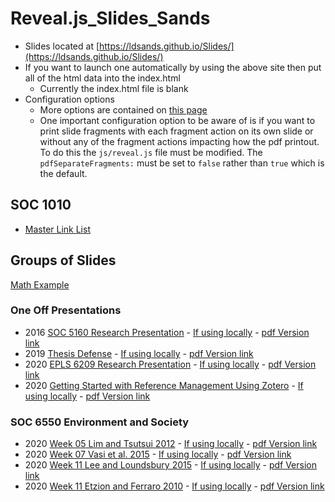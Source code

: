 # Reveal.js_Slides_Sands

- Slides located at [https://ldsands.github.io/Slides/](https://ldsands.github.io/Slides/)
- If you want to launch one automatically by using the above site then put all of the html data into the index.html
    - Currently the index.html file is blank
- Configuration options
    - More options are contained on [this page](https://github.com/hakimel/reveal.js)
    - One important configuration option to be aware of is if you want to print slide fragments with each fragment action on its own slide or without any of the fragment actions impacting how the pdf printout. To do this the `js/reveal.js` file must be modified. The `pdfSeparateFragments:` must be set to `false` rather than `true` which is the default.

## SOC 1010

- [Master Link List](https://github.com/ldsands/Slides/blob/master/SOC1010.md)

## Groups of Slides

[Math Example](https://ldsands.github.io/Slides/test/examples/math.html)

### One Off Presentations

- 2016 [SOC 5160 Research Presentation](https://ldsands.github.io/Slides/main_slides/one_offs/2016_12_Levi_Sands_5160_Res_Pres.html) - [If using locally](main_slides/one_offs/2016_12_Levi_Sands_5160_Res_Pres.html) - [pdf Version link](https://ldsands.github.io/Slides/main_slides/one_offs/2016_12_Levi_Sands_5160_Res_Pres.html?print-pdf)
- 2019 [Thesis Defense](https://ldsands.github.io/Slides/main_slides/one_offs/Levi_Sands_Thesis_Presentation.html) - [If using locally](main_slides/one_offs/Levi_Sands_Thesis_Presentation.html) - [pdf Version link](https://ldsands.github.io/Slides/main_slides/one_offs/Levi_Sands_Thesis_Presentation.html?print-pdf)
- 2020 [EPLS 6209 Research Presentation](https://ldsands.github.io/Slides/main_slides/one_offs/2020_05_Levi_Sands_EPLS_6209_Presentation.html) - [If using locally](main_slides/one_offs/2020_05_Levi_Sands_EPLS_6209_Presentation.html) - [pdf Version link](https://ldsands.github.io/Slides/main_slides/one_offs/2020_05_Levi_Sands_EPLS_6209_Presentation.html?print-pdf)
- 2020 [Getting Started with Reference Management Using Zotero](https://ldsands.github.io/Slides/main_slides/one_offs/2020_09_Levi_Sands_Ref_Man_Zotero.html) - [If using locally](main_slides/one_offs/2020_09_Levi_Sands_Ref_Man_Zotero.html) - [pdf Version link](https://ldsands.github.io/Slides/main_slides/one_offs/2020_09_Levi_Sands_Ref_Man_Zotero.html?print-pdf)

### SOC 6550 Environment and Society

- 2020 [Week 05 Lim and Tsutsui 2012](https://ldsands.github.io/Slides/main_slides/2020_01_SOC_6550_Environment_and_Society/WWeek_05_Lim_and_Tsutsui_2012_Levi_Sands.html) - [If using locally](main_slides/2020_01_SOC_6550_Environment_and_Society/WWeek_05_Lim_and_Tsutsui_2012_Levi_Sands.html) - [pdf Version link](https://ldsands.github.io/Slides/main_slides/2020_01_SOC_6550_Environment_and_Society/WWeek_05_Lim_and_Tsutsui_2012_Levi_Sands.html?print-pdf)
- 2020 [Week 07 Vasi et al. 2015](https://ldsands.github.io/Slides/main_slides/2020_01_SOC_6550_Environment_and_Society/Week_07_Vasi_et_al_2015_Levi_Sands.html) - [If using locally](main_slides/2020_01_SOC_6550_Environment_and_Society/Week_07_Vasi_et_al_2015_Levi_Sands.html) - [pdf Version link](https://ldsands.github.io/Slides/main_slides/2020_01_SOC_6550_Environment_and_Society/Week_07_Vasi_et_al_2015_Levi_Sands.html?print-pdf)
- 2020 [Week 11 Lee and Loundsbury 2015](https://ldsands.github.io/Slides/main_slides/2020_01_SOC_6550_Environment_and_Society/Week_11_Lee_and_Lounsbury_2015_Levi_Sands.html) - [If using locally](main_slides/2020_01_SOC_6550_Environment_and_Society/Week_11_Lee_and_Lounsbury_2015_Levi_Sands.html) - [pdf Version link](https://ldsands.github.io/Slides/main_slides/2020_01_SOC_6550_Environment_and_Society/Week_11_Lee_and_Lounsbury_2015_Levi_Sands.html?print-pdf)
- 2020 [Week 11 Etzion and Ferraro 2010](https://ldsands.github.io/Slides/main_slides/2020_01_SOC_6550_Environment_and_Society/Week_11_Etzion_and_Ferraro_2010_Levi_Sands.html) - [If using locally](main_slides/2020_01_SOC_6550_Environment_and_Society/Week_11_Etzion_and_Ferraro_2010_Levi_Sands.html) - [pdf Version link](https://ldsands.github.io/Slides/main_slides/2020_01_SOC_6550_Environment_and_Society/Week_11_Etzion_and_Ferraro_2010_Levi_Sands.html?print-pdf)

<!--
### Poli Soc Comp Topics

#### 01 Theories of Power and the State

- [Theories of Power and the State](https://ldsands.github.io/Slides/main_slides/poli_soc_comp_topics/01_theories_of_power_and_the_state.html) - [If using locally](/main_slides/poli_soc_comp_topics/01_theories_of_power_and_the_state.html) - [pdf Version link](https://ldsands.github.io/Slides//main_slides/poli_soc_comp_topics/01_theories_of_power_and_the_state.html?print-pdf)

#### 02 Political Culture

- [Political Culture](https://ldsands.github.io/Slides/main_slides/poli_soc_comp_topics/02_political_culture.html) - [If using locally](/main_slides/poli_soc_comp_topics/02_political_culture.html) - [pdf Version link](https://ldsands.github.io/Slides//main_slides/poli_soc_comp_topics/02_political_culture.html?print-pdf)

#### 03 Political Economy

- [Political Economy](https://ldsands.github.io/Slides/main_slides/poli_soc_comp_topics/03_political_economy.html) - [If using locally](/main_slides/poli_soc_comp_topics/03_political_economy.html) - [pdf Version link](https://ldsands.github.io/Slides//main_slides/poli_soc_comp_topics/03_political_economy.html?print-pdf)

#### 04 Social Relations (Race, Immigration, Family, etc.) and Policymaking

- [Social Relations (Race, Immigration, Family, etc.) and Policymaking](https://ldsands.github.io/Slides/main_slides/poli_soc_comp_topics/04_social_relations_race_immigration_family_etc_and_policymaking.html) - [If using locally](/main_slides/poli_soc_comp_topics/04_social_relations_race_immigration_family_etc_and_policymaking.html) - [pdf Version link](https://ldsands.github.io/Slides//main_slides/poli_soc_comp_topics/04_social_relations_race_immigration_family_etc_and_policymaking.html?print-pdf)

#### 05 Political Participation and Voting

- [Political Participation and Voting](https://ldsands.github.io/Slides/main_slides/poli_soc_comp_topics/05_political_participation_and_voting.html) - [If using locally](/main_slides/poli_soc_comp_topics/05_political_participation_and_voting.html) - [pdf Version link](https://ldsands.github.io/Slides//main_slides/poli_soc_comp_topics/05_political_participation_and_voting.html?print-pdf)

#### 06 Violence and Terrorism

- [Violence and Terrorism](https://ldsands.github.io/Slides/main_slides/poli_soc_comp_topics/06_violence_and_terrorism.html) - [If using locally](/main_slides/poli_soc_comp_topics/06_violence_and_terrorism.html) - [pdf Version link](https://ldsands.github.io/Slides//main_slides/poli_soc_comp_topics/06_violence_and_terrorism.html?print-pdf)

#### 07 Localism, Globalization, and International Governance

- [Localism, Globalization, and International Governance](https://ldsands.github.io/Slides/main_slides/poli_soc_comp_topics/07_localism_globalization_and_international_governance.html) - [If using locally](/main_slides/poli_soc_comp_topics/07_localism_globalization_and_international_governance.html) - [pdf Version link](https://ldsands.github.io/Slides//main_slides/poli_soc_comp_topics/07_localism_globalization_and_international_governance.html?print-pdf)

#### 08 Social Movements and Collective Behavior

- [Social Movements and Collective Behavior](https://ldsands.github.io/Slides/main_slides/poli_soc_comp_topics/08_social_movements_and_collective_behavior.html) - [If using locally](/main_slides/poli_soc_comp_topics/08_social_movements_and_collective_behavior.html) - [pdf Version link](https://ldsands.github.io/Slides//main_slides/poli_soc_comp_topics/08_social_movements_and_collective_behavior.html?print-pdf)

#### 09 Authoritarianism and Democratization

- [Authoritarianism and Democratization](https://ldsands.github.io/Slides/main_slides/poli_soc_comp_topics/09_authoritarianism_and_democratization.html) - [If using locally](/main_slides/poli_soc_comp_topics/09_authoritarianism_and_democratization.html) - [pdf Version link](https://ldsands.github.io/Slides//main_slides/poli_soc_comp_topics/09_authoritarianism_and_democratization.html?print-pdf)

#### 10 Social Capital and Civil Society

- [Social Capital and Civil Society](https://ldsands.github.io/Slides/main_slides/poli_soc_comp_topics/10_social_capital_and_civil_society.html) - [If using locally](/main_slides/poli_soc_comp_topics/10_social_capital_and_civil_society.html) - [pdf Version link](https://ldsands.github.io/Slides//main_slides/poli_soc_comp_topics/10_social_capital_and_civil_society.html?print-pdf)
-->
